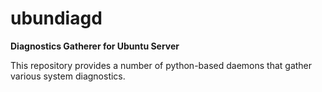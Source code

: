 # ubundiagd
**Diagnostics Gatherer for Ubuntu Server**

This repository provides a number of python-based daemons that gather various system diagnostics.
